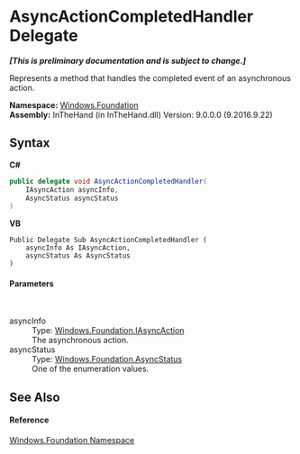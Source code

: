 # AsyncActionCompletedHandler Delegate
 _**\[This is preliminary documentation and is subject to change.\]**_

Represents a method that handles the completed event of an asynchronous action.

**Namespace:**&nbsp;<a href="N_Windows_Foundation">Windows.Foundation</a><br />**Assembly:**&nbsp;InTheHand (in InTheHand.dll) Version: 9.0.0.0 (9.2016.9.22)

## Syntax

**C#**<br />
``` C#
public delegate void AsyncActionCompletedHandler(
	IAsyncAction asyncInfo,
	AsyncStatus asyncStatus
)
```

**VB**<br />
``` VB
Public Delegate Sub AsyncActionCompletedHandler ( 
	asyncInfo As IAsyncAction,
	asyncStatus As AsyncStatus
)
```


#### Parameters
&nbsp;<dl><dt>asyncInfo</dt><dd>Type: <a href="T_Windows_Foundation_IAsyncAction">Windows.Foundation.IAsyncAction</a><br />The asynchronous action.</dd><dt>asyncStatus</dt><dd>Type: <a href="T_Windows_Foundation_AsyncStatus">Windows.Foundation.AsyncStatus</a><br />One of the enumeration values.</dd></dl>

## See Also


#### Reference
<a href="N_Windows_Foundation">Windows.Foundation Namespace</a><br />